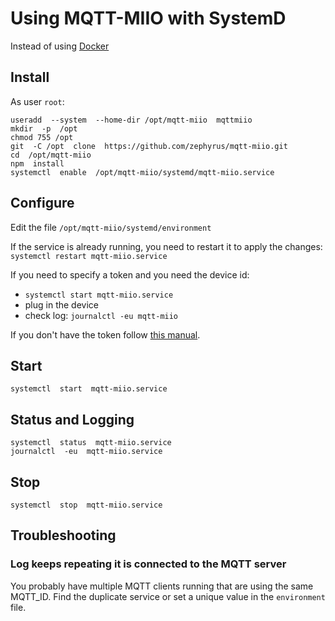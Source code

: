 # Using MQTT-MIIO with SystemD
Instead of using [Docker](https://github.com/zephyrus/mqtt-miio/blob/master/README.md)

## Install
As user `root`:
```
useradd  --system  --home-dir /opt/mqtt-miio  mqttmiio
mkdir  -p  /opt
chmod 755 /opt
git  -C /opt  clone  https://github.com/zephyrus/mqtt-miio.git
cd  /opt/mqtt-miio
npm  install
systemctl  enable  /opt/mqtt-miio/systemd/mqtt-miio.service
```

## Configure
Edit the file `/opt/mqtt-miio/systemd/environment`

If the service is already running, you need to restart it to apply the changes: `systemctl restart mqtt-miio.service`

If you need to specify a token and you need the device id:
- `systemctl start mqtt-miio.service`
- plug in the device
- check log: `journalctl -eu mqtt-miio`

If you don't have the token follow [this manual](https://github.com/Maxmudjon/com.xiaomi-miio/blob/master/docs/obtain_token.md).

## Start
```
systemctl  start  mqtt-miio.service
```

## Status and Logging
```
systemctl  status  mqtt-miio.service
journalctl  -eu  mqtt-miio.service
```

## Stop
```
systemctl  stop  mqtt-miio.service
```

## Troubleshooting

### Log keeps repeating it is connected to the MQTT server
You probably have multiple MQTT clients running that are using the same MQTT_ID. Find the duplicate service or set a unique value in the `environment` file. 
